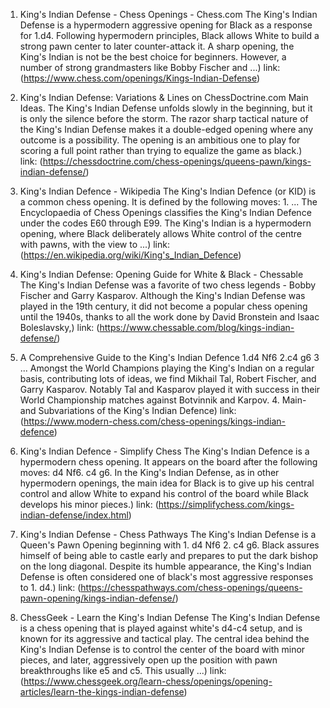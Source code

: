---
---
1. King's Indian Defense - Chess Openings - Chess.com
The King's Indian Defense is a hypermodern aggressive opening for Black as a response for 1.d4. Following hypermodern principles, Black allows White to build a strong pawn center to later counter-attack it. A sharp opening, the King's Indian is not be the best choice for beginners. However, a number of strong grandmasters like Bobby Fischer and ...)
link: (https://www.chess.com/openings/Kings-Indian-Defense)


2. King's Indian Defense: Variations & Lines on ChessDoctrine.com
Main Ideas. The King's Indian Defense unfolds slowly in the beginning, but it is only the silence before the storm. The razor sharp tactical nature of the King's Indian Defense makes it a double-edged opening where any outcome is a possibility. The opening is an ambitious one to play for scoring a full point rather than trying to equalize the game as black.)
link: (https://chessdoctrine.com/chess-openings/queens-pawn/kings-indian-defense/)


3. King's Indian Defence - Wikipedia
The King's Indian Defence (or KID) is a common chess opening. It is defined by the following moves: 1. ... The Encyclopaedia of Chess Openings classifies the King's Indian Defence under the codes E60 through E99. The King's Indian is a hypermodern opening, where Black deliberately allows White control of the centre with pawns, with the view to ...)
link: (https://en.wikipedia.org/wiki/King's_Indian_Defence)


4. King's Indian Defense: Opening Guide for White & Black - Chessable
The King's Indian Defense was a favorite of two chess legends - Bobby Fischer and Garry Kasparov. Although the King's Indian Defense was played in the 19th century, it did not become a popular chess opening until the 1940s, thanks to all the work done by David Bronstein and Isaac Boleslavsky,)
link: (https://www.chessable.com/blog/kings-indian-defense/)


5. A Comprehensive Guide to the King's Indian Defence 1.d4 Nf6 2.c4 g6 3 ...
Amongst the World Champions playing the King's Indian on a regular basis, contributing lots of ideas, we find Mikhail Tal, Robert Fischer, and Garry Kasparov. Notably Tal and Kasparov played it with success in their World Championship matches against Botvinnik and Karpov. 4. Main- and Subvariations of the King's Indian Defence)
link: (https://www.modern-chess.com/chess-openings/kings-indian-defence)


6. King's Indian Defence - Simplify Chess
The King's Indian Defence is a hypermodern chess opening. It appears on the board after the following moves: d4 Nf6. c4 g6. In the King's Indian Defense, as in other hypermodern openings, the main idea for Black is to give up his central control and allow White to expand his control of the board while Black develops his minor pieces.)
link: (https://simplifychess.com/kings-indian-defense/index.html)


7. King's Indian Defense - Chess Pathways
The King's Indian Defense is a Queen's Pawn Opening beginning with 1. d4 Nf6 2. c4 g6. Black assures himself of being able to castle early and prepares to put the dark bishop on the long diagonal. Despite its humble appearance, the King's Indian Defense is often considered one of black's most aggressive responses to 1. d4.)
link: (https://chesspathways.com/chess-openings/queens-pawn-opening/kings-indian-defense/)


8. ChessGeek - Learn the King's Indian Defense
The King's Indian Defense is a chess opening that is played against white's d4-c4 setup, and is known for its aggressive and tactical play. The central idea behind the King's Indian Defense is to control the center of the board with minor pieces, and later, aggressively open up the position with pawn breakthroughs like e5 and c5. This usually ...)
link: (https://www.chessgeek.org/learn-chess/openings/opening-articles/learn-the-kings-indian-defense)


